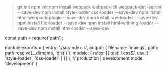 > git init
> npm init
> npm install webpack webpack-cli webpack-dev-server --save-dev
> npm install style-loader css-loader --save-dev
> npm install html-webpack-plugin --save-dev
> npm install raw-loader --save-dev
> npm install file-loader --save-dev
> npm install html-withimg-loader --save-dev
> npm install html-loader --save-dev


const path = require('path');

module.exports = {
  entry: './src/index.js',
  output: {
    filename: 'main.js',
    path: path.resolve(__dirname, 'dist')
  },
  module: {
    rules: [{
      test: /\.css$/,
      use: [
        'style-loader',
        'css-loader'
      ]
    }]
  },
  // production | development
  mode: 'development'
}